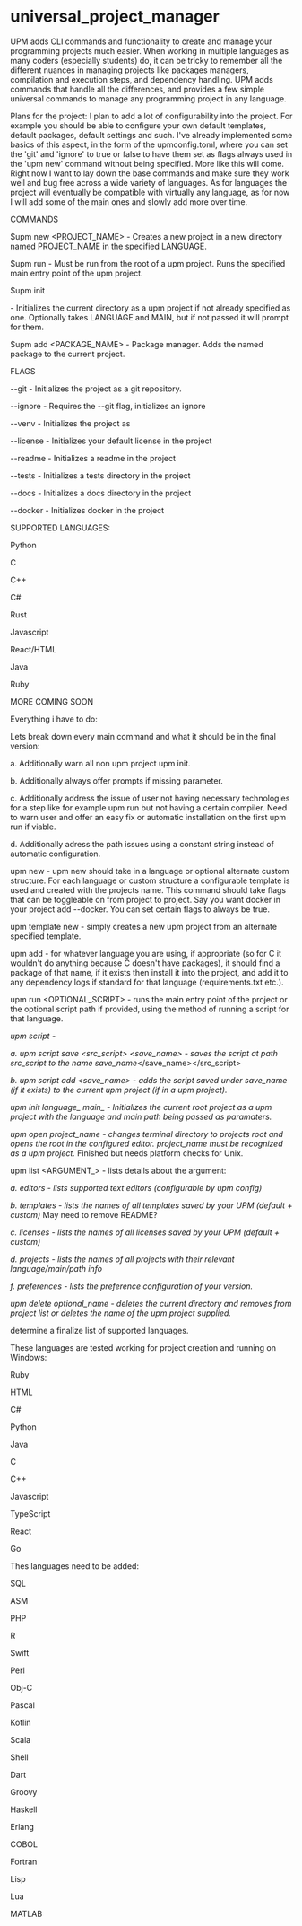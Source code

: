 # universal_project_manager

UPM adds CLI commands and functionality to create and manage your programming projects much easier. When working in multiple languages as many coders (especially students) do, it can be tricky to remember all the different nuances in managing projects like packages managers, compilation and execution steps, and dependency handling. UPM adds commands that handle all the differences, and provides a few simple universal commands to manage any programming project in any language.

Plans for the project:
I plan to add a lot of configurability into the project. For example you should be able to configure your own default templates, default packages, default settings and such. I've already implemented some basics of this aspect, in the form of the upmconfig.toml, where you can set the 'git' and 'ignore' to true or false to have them set as flags always used in the 'upm new' command without being specified. More like this will come. Right now I want to lay down the base commands and make sure they work well and bug free across a wide variety of languages. As for languages the project will eventually be compatible with virtually any language, as for now I will add some of the main ones and slowly add more over time.

COMMANDS

$upm new <PROJECT_NAME> <LANGUAGE> - Creates a new project in a new directory named PROJECT_NAME in the specified LANGUAGE.

$upm run - Must be run from the root of a upm project. Runs the specified main entry point of the upm project.

$upm init <LANGUAGE> <MAIN> - Initializes the current directory as a upm project if not already specified as one. Optionally takes LANGUAGE and MAIN, but if not passed it will prompt for them.

$upm add <PACKAGE_NAME> - Package manager. Adds the named package to the current project.

FLAGS

--git - Initializes the project as a git repository.

--ignore - Requires the --git flag, initializes an ignore

--venv - Initializes the project as

--license - Initializes your default license in the project

--readme - Initializes a readme in the project

--tests - Initializes a tests directory in the project

--docs - Initializes a docs directory in the project

--docker - Initializes docker in the project

SUPPORTED LANGUAGES:

Python

C

C++

C#

Rust

Javascript

React/HTML

Java

Ruby

MORE COMING SOON

Everything i have to do:

Lets break down every main command and what it should be in the final version:

a. Additionally warn all non upm project upm init.

b. Additionally always offer prompts if missing parameter.

c. Additionally address the issue of user not having necessary technologies for a step like for example upm run but not having a certain compiler. Need to warn user and offer an easy fix or automatic installation on the first upm run if viable.

d. Additionally adress the path issues using a constant string instead of automatic configuration.

upm new - upm new should take in a language or optional alternate custom structure. For each language or custom structure a configurable template is used and created with the projects name. This command should take flags that can be toggleable on from project to project. Say you want docker in your project add --docker. You can set certain flags to always be true.

upm template new - simply creates a new upm project from an alternate specified template.

upm add - for whatever language you are using, if appropriate (so for C it wouldn't do anything because C doesn't have packages), it should find a package of that name, if it exists then install it into the project, and add it to any dependency logs if standard for that language (requirements.txt etc.).

upm run <OPTIONAL_SCRIPT> - runs the main entry point of the project or the optional script path if provided, using the method of running a script for that language.

*upm script -*

*a. upm script save
<src><src_script> <save_name> - saves the script at path src_script to the name save_name*</save_name></src_script></src>

*b. upm script add <save_name> - adds the script saved under save_name (if it exists) to the current upm project (if in a upm project).*

*upm init language_ main_ - Initializes the current root project as a upm project with the language and main path being passed as paramaters.*

*upm open project_name - changes terminal directory to projects root and opens the root in the configured editor. project_name must be recognized as a upm project.* Finished but needs platform checks for Unix.

upm list <ARGUMENT_> - lists details about the argument:

*a. editors - lists supported text editors (configurable by upm config)*

*b. templates - lists the names of all templates saved by your UPM (default + custom)* May need to remove README?

*c. licenses - lists the names of all licenses saved by your UPM (default + custom)*

*d. projects - lists the names of all projects with their relevant language/main/path info*

*f. preferences - lists the preference configuration of your version.*

*upm delete optional_name - deletes the current directory and removes from project list or deletes the name of the upm project supplied.*

determine a finalize list of supported languages.

These languages are tested working for project creation and running on Windows:

Ruby

HTML

C#

Python

Java

C

C++

Javascript

TypeScript

React

Go

Thes languages need to be added:

SQL

ASM

PHP

R

Swift

Perl

Obj-C

Pascal

Kotlin

Scala

Shell

Dart

Groovy

Haskell

Erlang

COBOL

Fortran

Lisp

Lua

MATLAB
